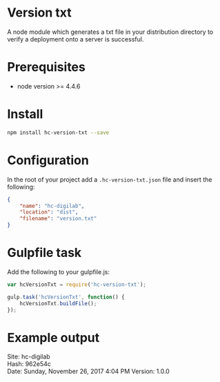 # Version txt
A node module which generates a txt file in your distribution directory
to verify a deployment onto a server is successful.

# Prerequisites
- node version >= 4.4.6

# Install
```bash
npm install hc-version-txt --save
```

# Configuration
In the root of your project add a `.hc-version-txt.json` file and insert the following:  
```json
{
    "name": "hc-digilab",
    "location": "dist",
    "filename": "version.txt"
}
```

# Gulpfile task
Add the following to your gulpfile.js:  
```js
var hcVersionTxt = require('hc-version-txt');

gulp.task('hcVersionTxt', function() {
    hcVersionTxt.buildFile();
});
```

# Example output
Site: hc-digilab  
Hash: 962e54c  
Date: Sunday, November 26, 2017 4:04 PM
Version: 1.0.0
